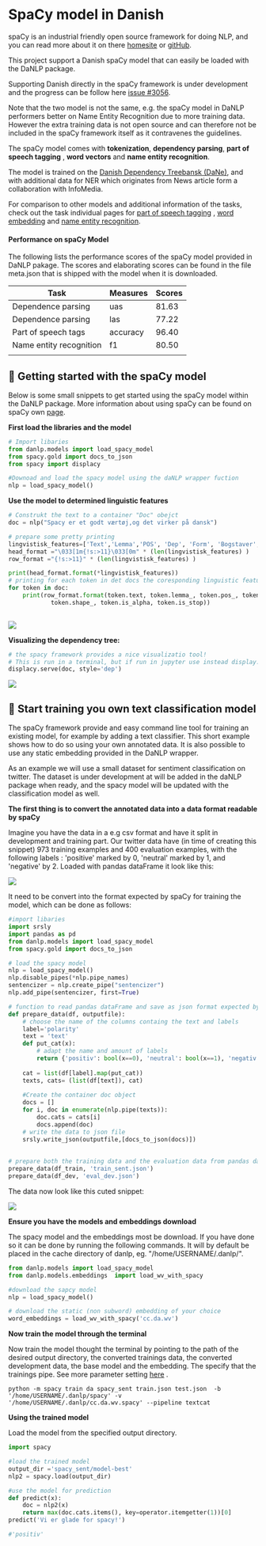 # SpaCy model in Danish 

spaCy is an industrial friendly open source framework for doing NLP, and you can read more about it on there [homesite](https://spacy.io/) or [gitHub](https://github.com/explosion/spaCy).

This project support a Danish spaCy model that can easily be loaded with the DaNLP package. 

Supporting Danish directly in the spaCy framework is under development  and the progress can be follow here [issue #3056](https://github.com/explosion/spaCy/issues/3056). 

Note that the two model is not the same, e.g. the spaCy model in DaNLP performers better on Name Entity Recognition due to more training data.  However the extra training data is not open source and can therefore not be included in the spaCy framework itself as it contravenes the guidelines. 

The spaCy model comes with **tokenization**, **dependency parsing**, **part of speech tagging** , **word vectors** and **name entity recognition**. 

The model is trained on the [Danish Dependency Treebansk (DaNe)](<https://github.com/alexandrainst/danlp/blob/master/docs/datasets.md#danish-dependency-treebank-dane>), and with additional data for NER  which originates from News article form a collaboration with InfoMedia. 

For comparison to other models and additional information of the tasks, check out the task individual pages for [part of speech tagging](<https://github.com/alexandrainst/danlp/blob/master/docs/models/pos.md>) , [word embedding](<https://github.com/alexandrainst/danlp/blob/master/docs/models/embeddings.md>) and [name entity recognition](<https://github.com/alexandrainst/danlp/blob/master/docs/models/ner.md>).

#### Performance on spaCy Model

The following lists the  performance scores of the spaCy model provided in DaNLP pakage. The scores and elaborating scores can be found in the file meta.json that is shipped with the model when it is downloaded. 

| Task                    | Measures | Scores |
| ----------------------- | -------- | :----- |
| Dependence parsing      | uas      | 81.63  |
| Dependence parsing      | las      | 77.22  |
| Part of speech tags     | accuracy | 96.40  |
| Name entity recognition | f1       | 80.50  |
|                         |          |        |





## :hatching_chick: Getting started with the spaCy model

Below is some small snippets to get started using the spaCy model within the DaNLP package. More information about using spaCy can be found on spaCy own [page](https://spacy.io/).  

**First load the libraries and the model**

```python
# Import libaries
from danlp.models import load_spacy_model
from spacy.gold import docs_to_json
from spacy import displacy

#Downoad and load the spacy model using the daNLP wrapper fuction
nlp = load_spacy_model()
```

**Use the model to determined linguistic features**

```python
# Construkt the text to a container "Doc" obejct
doc = nlp("Spacy er et godt værtøj,og det virker på dansk")

# prepare some pretty printing
lingvistisk_features=['Text','Lemma','POS', 'Dep', 'Form', 'Bogstaver', 'stop ord']
head_format ="\033[1m{!s:>11}\033[0m" * (len(lingvistisk_features) )
row_format ="{!s:>11}" * (len(lingvistisk_features) )

print(head_format.format(*lingvistisk_features))
# printing for each token in det docs the coresponding linguistic features
for token in doc:
    print(row_format.format(token.text, token.lemma_, token.pos_, token.dep_,
            token.shape_, token.is_alpha, token.is_stop))
    
```

![](/imgs/ling_feat.png)

**Visualizing the dependency tree:**

```python
# the spacy framework provides a nice visualizatio tool!
# This is run in a terminal, but if run in jupyter use instead display.render 
displacy.serve(doc, style='dep')
```



![](/imgs/dep.png)

## :hatching_chick: Start ​training you own text classification model

The spaCy framework provide and easy command line tool for training an existing model, for example by adding a text classifier.  This short example shows how to do so using your own annotated data. It is also possible to use any static embedding provided in the DaNLP wrapper. 

As an example we will use a small dataset for sentiment classification on twitter. The dataset is under development at will be added in the daNLP package when ready, and the spacy model will be updated with the classification model as well.  

 **The first thing is to convert the annotated data into a data format readable by spaCy**

Imagine you have the data in a e.g csv format and have it split in development and training part.  Our  twitter data have  (in time of creating this snippet)  973 training examples and 400 evaluation examples, with the following labels : 'positive' marked by 0, 'neutral' marked by 1, and 'negative' by 2. Loaded with pandas dataFrame it look like this:  

![](/imgs/data_head.png)

It need to be convert into the format expected by spaCy for training the model, which can be done as follows:

```python
#import libaries
import srsly
import pandas as pd
from danlp.models import load_spacy_model
from spacy.gold import docs_to_json

# load the spacy model 
nlp = load_spacy_model()
nlp.disable_pipes(*nlp.pipe_names)
sentencizer = nlp.create_pipe("sentencizer")
nlp.add_pipe(sentencizer, first=True)

# function to read pandas dataFrame and save as json format expected by spaCy
def prepare_data(df, outputfile):
    # choose the name of the columns containg the text and labels
    label='polarity'
    text = 'text'
    def put_cat(x):
        # adapt the name and amount of labels
        return {'positiv': bool(x==0), 'neutral': bool(x==1), 'negativ': bool(x==2)} 
    
    cat = list(df[label].map(put_cat))
    texts, cats= (list(df[text]), cat)
    
    #Create the container doc object
    docs = []
    for i, doc in enumerate(nlp.pipe(texts)):
        doc.cats = cats[i]
        docs.append(doc)
    # write the data to json file
    srsly.write_json(outputfile,[docs_to_json(docs)])
    
    
# prepare both the training data and the evaluation data from pandas dataframe (df_train and df_dev) and choose the name of outputfile
prepare_data(df_train, 'train_sent.json')
prepare_data(df_dev, 'eval_dev.json')

```

The data now look like this cuted snippet:

![](/imgs/snippet_json.png)

**Ensure you have the models and embeddings download**

The spacy model and the embeddings most be download. If you have done so it can be done by running the following commands. It will by default be placed in the cache directory of danlp, eg. "/home/USERNAME/.danlp/".

```python
from danlp.models import load_spacy_model
from danlp.models.embeddings  import load_wv_with_spacy

#download the sapcy model
nlp = load_spacy_model()

# download the static (non subword) embedding of your choice
word_embeddings = load_wv_with_spacy('cc.da.wv')
```



**Now train the model through the terminal**

Now train the model thought the terminal by pointing to the path of  the desired output directory, the converted trainings data, the converted development data, the base model and the embedding. The specify that the trainings pipe.  See more parameter setting [here](https://spacy.io/api/cli#train) . 

```
python -m spacy train da spacy_sent train.json test.json  -b '/home/USERNAME/.danlp/spacy' -v '/home/USERNAME/.danlp/cc.da.wv.spacy' --pipeline textcat
```



**Using the trained model**

Load the model from the specified output directory. 

```python
import spacy

#load the trained model
output_dir ='spacy_sent/model-best'
nlp2 = spacy.load(output_dir)

#use the model for prediction
def predict(x):
    doc = nlp2(x)
    return max(doc.cats.items(), key=operator.itemgetter(1))[0]
predict('Vi er glade for spacy!')

#'positiv'

```

